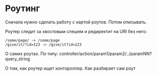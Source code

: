 # Роутинг
Сначала нужно сделать работу с картой роутов. Потом описывать.

Роутер следит за хвостовым слешем и редиректит на URI без него:

    /some/page/ -> /some/page
    /give/it/?id=123 -> /give/it?id=123

О самих роутах. По типу: controller/action/param1/param2/../paramNN?query_string

О том, как роутер ищет контороллер. Как разбирает сам роут